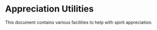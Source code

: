 # Appreciation Utilities

This document contains various facilities to help with spirit appreciation.
